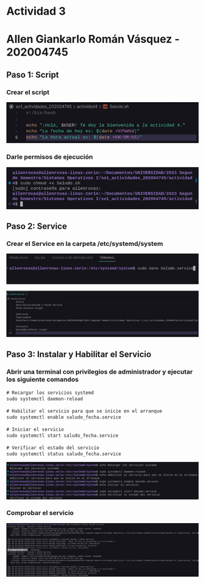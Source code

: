 # **Actividad 3**

# **Allen Giankarlo Román Vásquez - 202004745**

## Paso 1: Script

### Crear el script

<p align="center">
  <img src="assets/1.jpeg">
</p>

### Darle permisos de ejecución

<p align="center">
  <img src="assets/2.jpeg">
</p>

## Paso 2: Service

### Crear el Service en la carpeta /etc/systemd/system

<p align="center">
  <img src="assets/3.jpeg">
</p>

<p align="center">
  <img src="assets/4.jpeg">
</p>

## Paso 3: Instalar y Habilitar el Servicio

### Abrir una terminal con privilegios de administrador y ejecutar los siguiente comandos

```
# Recargar los servicios systemd
sudo systemctl daemon-reload

# Habilitar el servicio para que se inicie en el arranque
sudo systemctl enable saludo_fecha.service

# Iniciar el servicio
sudo systemctl start saludo_fecha.service

# Verificar el estado del servicio
sudo systemctl status saludo_fecha.service

```

<p align="center">
  <img src="assets/5.jpeg">
</p>

### Comprobar el servicio

<p align="center">
  <img src="assets/6.jpeg">
</p>
